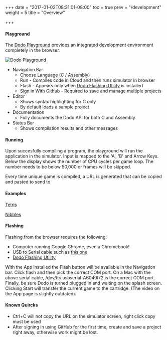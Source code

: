 +++
date = "2017-01-02T08:31:01-08:00"
toc = true
prev = "/development"
weight = 5
title = "Overview"

+++

#### Playground

The [Dodo Playground](https://play.dodolabs.io) provides an integrated development environment completely in the browser. 

![Dodo Playground](/development/playground.png?width=50%)

- Navigation Bar
	- Choose Language (C / Assembly)
	- Run - Compiles code in Cloud and then runs simulator in browser
	- Flash - Appears only when [Dodo Flashing Utility](https://chrome.google.com/webstore/detail/dodo-flash-utility/bckholjcbphjhdfgbejkjflcafdgbdkb) is installed
	- Sign in With Github - Required to save and manage multiple projects
- Editor
	- Shows syntax highlighting for C only
	- By default loads a sample project
- Documentation
	- Fully documents the Dodo API for both C and Assembly
- Status Bar
	- Shows compilation results and other messages

#### Running

Upon succesfully compiling a program, the playground will run the application in the simulator. Input is mapped to the 'A', 'B' and Arrow Keys. Below the display shows the number of CPU cycles per game loop. The number needs to be below 50,000 or frames will be skipped.

Every time unique game is compiled, a URL is generated that can be copied and pasted to send to 

#### Examples

[Tetris](https://play.dodolabs.io/?code=89e9a475)

[Nibbles](https://play.dodolabs.io/?code=ce1ea831)

#### Flashing

Flashing from the browser requires the following:

- Computer running Google Chrome, even a Chromebook!
- USB to Serial cable such as [this one](https://www.amazon.com/gp/product/B00DCJRD2Y/ref=od_aui_detailpages01?ie=UTF8&psc=1)
- [Dodo Flashing Utility](https://chrome.google.com/webstore/detail/dodo-flash-utility/bckholjcbphjhdfgbejkjflcafdgbdkb)

With the App installed the Flash button will be available in the Navigation bar. Click flash and then pick the correct COM port. On a Mac with the above serial cable, /dev/tty.usbserial-A6040I72 is the correct COM port. Finally, be sure Dodo is turned plugged in and waiting on the splash screen. Clicking Start will transfer the current game to the cartridge. (The video on the App page is slightly outdated).

#### Known Quircks

- Ctrl+C will not copy the URL on the simulator screen, right click copy must be used
- After signing in using GitHub for the first time, create and save a project right away, otherwise work might be lost.